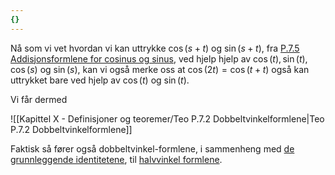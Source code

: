 ```yaml
---
{}
---
```

Nå som vi vet hvordan vi kan uttrykke $\cos(s+t)$ og $\sin(s+t)$, fra [P.7.5 Addisjonsformlene for cosinus og sinus](Kapittel%200%20-%20innledende%20kapittel/P.7.5%20Addisjonsformlene%20for%20cosinus%20og%20sinus.md), ved hjelp hjelp av $\cos(t), \sin(t), \cos(s)$ og $\sin(s)$, kan vi også merke oss at $\cos(2t)= \cos(t+t)$ også kan uttrykket bare ved hjelp av $\cos(t)$ og $\sin(t)$. 

Vi får dermed

![[Kapittel X - Definisjoner og teoremer/Teo P.7.2 Dobbeltvinkelformlene|Teo P.7.2 Dobbeltvinkelformlene]]


Faktisk så fører også dobbeltvinkel-formlene, i sammenheng med [de grunnleggende identitetene](Kapittel%200%20-%20innledende%20kapittel/P.7.4%20Viktige%20identiteter.md), til [halvvinkel formlene](Kapittel%200%20-%20innledende%20kapittel/P.7.7%20Halvvinkel%20formler.md).